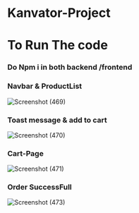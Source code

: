 # Kanvator-Project

<h1>To Run The code  </h1>
<h3>Do Npm i in both backend /frontend </h3>


<h3>Navbar & ProductList</h3>

![Screenshot (469)](https://github.com/Shahid0143/Kanvator-Project/assets/112757232/b3ec5585-3482-4b86-b03d-190233d5a5ff)


<h3>Toast message & add to cart</h3>

![Screenshot (470)](https://github.com/Shahid0143/Kanvator-Project/assets/112757232/ab5c2b8f-892e-4b4f-aded-9dddf2c6dd1a)


<h3>Cart-Page</h3>

![Screenshot (471)](https://github.com/Shahid0143/Kanvator-Project/assets/112757232/75564295-2f89-4c2b-ba36-02d3a20d9279)

<h3>Order SuccessFull</h3>

![Screenshot (473)](https://github.com/Shahid0143/Kanvator-Project/assets/112757232/f419d9e9-42cc-48f9-9ed2-1081a438fcce)
